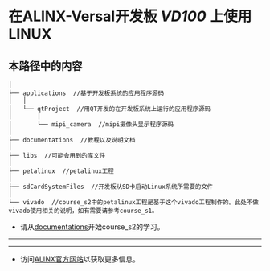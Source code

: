 # 在ALINX-Versal开发板 ***VD100*** 上使用LINUX
## 本路径中的内容 
	│
	├── applications  //基于开发板系统的应用程序源码
	│	│
	│ 	└── qtProject  //用QT开发的在开发板系统上运行的应用程序源码
	│ 		│
	│ 		└── mipi_camera  //mipi摄像头显示程序源码
	│
	├── documentations  //教程以及说明文档
	│
	├── libs  //可能会用到的库文件
	│
	├── petalinux  //petalinux工程
	│
	├── sdCardSystemFiles  //开发板从SD卡启动Linux系统所需要的文件
	│
	└── vivado  //course_s2中的petalinux工程是基于这个vivado工程制作的。此处不做vivado使用相关的说明，如有需要请参考course_s1。
	
- 请从[documentations](./linux/documentations)开始course_s2的学习。

---
---
- 访问[ALINX官方网站](https://www.alinx.com)以获取更多信息。
